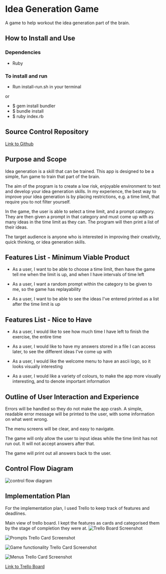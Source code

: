 # Idea Generation Game

A game to help workout the idea generation part of the brain.

## How to Install and Use
### Dependencies
* Ruby

### To install and run
* Run install-run.sh in your terminal

or

* $ gem install bundler
* $ bundle install
* $ ruby index.rb

## Source Control Repository
[Link to Github](https://github.com/TimothyDunk/idea-generation-game)

## Purpose and Scope
Idea generation is a skill that can be trained. This app is designed to be a simple, fun game to train that part of the brain. 

The aim of the program is to create a low risk, enjoyable environment to test and develop your idea generation skills. In my experience, the best way to improve your idea generation is by placing restrictions, e.g. a time limit, that require you to not filter yourself. 

In the game, the user is able to select a time limit, and a prompt category. They are then given a prompt in that category and must come up with as many ideas in the time limit as they can. The program will then print a list of their ideas.

The target audience is anyone who is interested in improving their creativity, quick thinking, or idea generation skills.

## Features List - Minimum Viable Product

* As a user, I want to be able to choose a time limit, then have the game tell me when the limit is up, and when I have intervals of time left

* As a user, I want a random prompt within the category to be given to me, so the game has replayability

* As a user, I want to be able to see the ideas I've entered printed as a list after the time limit is up

## Features List - Nice to Have

* As a user, I would like to see how much time I have left to finish the exercise, the entire time

* As a user, I would like to have my answers stored in a file I can access later, to see the different ideas I've come up with

* As a user, I would like the welcome menu to have an ascii logo, so it looks visually interesting

* As a user, I would like a variety of colours, to make the app more visually interesting, and to denote important information

## Outline of User Interaction and Experience
Errors will be handled so they do not make the app crash. A simple, readable error message will be printed to the user, with some information on what went wrong.

The menu screens will be clear, and easy to navigate.

The game will only allow the user to input ideas while the time limit has not run out. It will not accept answers after that.

The game will print out all answers back to the user.

## Control Flow Diagram

![control flow diagram](docs/idea-generator-game-flowchart.png)

## Implementation Plan
For the implementation plan, I used Trello to keep track of features and deadlines.

Main view of trello board. I kept the features as cards and categorised them by the stage of completion they were at.
![Trello Board Screenshot](docs/trello-screenshot1.png)

![Prompts Trello Card Screenshot](docs/trello-screenshot2.png)

![Game functionality Trello Card Screenshot](docs/trello-screenshot3.png)

![Menus Trello Card Screenshot](docs/trello-screenshot4.png)

[Link to Trello Board](https://trello.com/b/4rthhtFK/idea-generator-game-project)